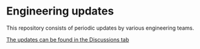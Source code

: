 # Engineering updates

This repository consists of periodic updates by various engineering teams.

[The updates can be found in the Discussions tab](https://github.com/iotaledger/engineering-updates/discussions)
